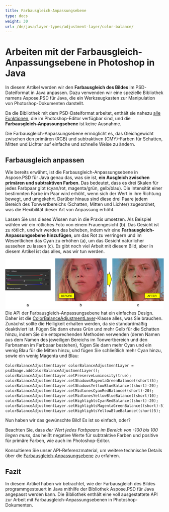 ```yaml
---
title: Farbausgleich-Anpassungsebene
type: docs
weight: 30
url: /de/java/layer-types/adjustment-layer/color-balance/
---
```


# Arbeiten mit der Farbausgleich-Anpassungsebene in Photoshop in Java

In diesem Artikel werden wir den **Farbausgleich des Bildes** im PSD-Dateiformat in Java anpassen. Dazu verwenden wir eine spezielle Bibliothek namens Aspose.PSD für Java, die ein Werkzeugkasten zur Manipulation von Photoshop-Dokumenten darstellt.

Da die Bibliothek mit dem PSD-Dateiformat arbeitet, enthält sie nahezu [alle Funktionen](https://docs.aspose.com/psd/java/features/), die im Photoshop-Editor verfügbar sind, und die **Farbausgleich-Anpassungsebene** ist keine Ausnahme.

Die Farbausgleich-Anpassungsebene ermöglicht es, das Gleichgewicht zwischen den primären (RGB) und subtraktiven (CMY)-Farben für Schatten, Mitten und Lichter auf einfache und schnelle Weise zu ändern.

## Farbausgleich anpassen

Wie bereits erwähnt, ist die Farbausgleich-Anpassungsebene in Aspose.PSD für Java genau das, was sie ist, **ein Ausgleich zwischen primären und subtraktiven Farben**. Das bedeutet, dass es drei Skalen für jedes Farbpaar gibt (cyan/rot, magenta/grün, gelb/blau). Die Intensität einer bestimmten Farbe im Paar wird erhöht, wenn sich der Wert in ihre Richtung bewegt, und umgekehrt. Darüber hinaus sind diese drei Paare jedem Bereich des Tonwertbereichs (Schatten, Mitten und Lichter) zugeordnet, was die Flexibilität dieser Art von Anpassung erhöht.

Lassen Sie uns dieses Wissen nun in die Praxis umsetzen. Als Beispiel wählen wir ein rötliches Foto von einem Frauengesicht (b). Das Gesicht ist zu rötlich, und wir werden das beheben, indem wir eine **Farbausgleich-Anpassungsebene hinzufügen**, um das Rot zu verringern und im Wesentlichen das Cyan zu erhöhen (a), um das Gesicht natürlicher aussehen zu lassen (c). Es gibt noch viel Arbeit mit diesem Bild, aber in diesem Artikel ist das alles, was wir tun werden.

![Beispiel für Farbausgleich-Anpassungsebene](color-balance-adjustment-layer-example-figure-1.png) Die API der Farbausgleich-Anpassungsebene hat ein einfaches Design. Daher ist die [ColorBalanceAdjustmentLayer](https://reference.aspose.com/psd/java/com.aspose.psd.fileformats.psd.layers.adjustmentlayers/colorbalanceadjustmentlayer)-Klasse alles, was Sie brauchen. Zunächst sollte die Helligkeit erhalten werden, da sie standardmäßig deaktiviert ist. Fügen Sie dann etwas Grün und mehr Gelb für die Schatten hinzu, indem Sie die entsprechenden Methoden verwenden (deren Namen aus dem Namen des jeweiligen Bereichs im Tonwertbereich und den Farbnamen im Farbpaar bestehen), fügen Sie dann mehr Cyan und ein wenig Blau für die Mitten hinzu, und fügen Sie schließlich mehr Cyan hinzu, sowie ein wenig Magenta und Blau:

    ColorBalanceAdjustmentLayer colorBalanceAdjustmentLayer = psdImage.addColorBalanceAdjustmentLayer();
    colorBalanceAdjustmentLayer.setPreserveLuminosity(true);
    colorBalanceAdjustmentLayer.setShadowsMagentaGreenBalance((short)5);
    colorBalanceAdjustmentLayer.setShadowsYellowBlueBalance((short)-20);
    colorBalanceAdjustmentLayer.setMidtonesCyanRedBalance((short)-20);
    colorBalanceAdjustmentLayer.setMidtonesYellowBlueBalance((short)10);
    colorBalanceAdjustmentLayer.setHighlightsCyanRedBalance((short)-20);
    colorBalanceAdjustmentLayer.setHighlightsMagentaGreenBalance((short)-5);
    colorBalanceAdjustmentLayer.setHighlightsYellowBlueBalance((short)5);

Nun haben wir das gewünschte Bild! Es ist so einfach, oder?

Beachten Sie, dass _der Wert jedes Farbpaars im Bereich von -100 bis 100 liegen muss_, das heißt negative Werte für subtraktive Farben und positive für primäre Farben, wie auch im Photoshop-Editor.

Konsultieren Sie unser API-Referenzmaterial, um weitere technische Details über die [Farbausgleich-Anpassungsebene](https://reference.aspose.com/psd/java/com.aspose.psd.fileformats.psd.layers.adjustmentlayers/colorbalanceadjustmentlayer) zu erfahren.

## Fazit

In diesem Artikel haben wir betrachtet, wie der Farbausgleich des Bildes programmgesteuert in Java mithilfe der Bibliothek Aspose.PSD für Java angepasst werden kann. Die Bibliothek enthält eine voll ausgestattete API zur Arbeit mit Farbausgleich-Anpassungsebenen in Photoshop-Dokumenten.
